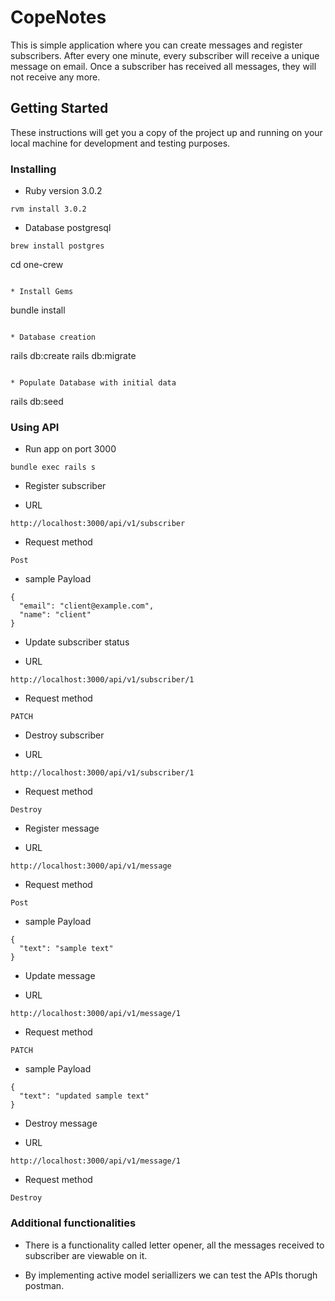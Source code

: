# CopeNotes

This is simple application where you can create messages and register subscribers. After every one minute, every subscriber will receive a unique message on email. Once a subscriber has received all messages, they will not receive any more.

## Getting Started

These instructions will get you a copy of the project up and running on your local machine for development and testing purposes.

### Installing

* Ruby version
 3.0.2

 ```
 rvm install 3.0.2
 ```
* Database
postgresql

```
brew install postgres
```

cd one-crew
```

* Install Gems
```
bundle install
```

* Database creation

```
  rails db:create
  rails db:migrate
```

* Populate Database with initial data
```
rails db:seed

### Using API

* Run app on port 3000
```
bundle exec rails s
```
* Register subscriber
- URL
````
http://localhost:3000/api/v1/subscriber
````
- Request method
```
Post
```
- sample Payload
```
{
  "email": "client@example.com",
  "name": "client"
}
```

* Update subscriber status
- URL
````
http://localhost:3000/api/v1/subscriber/1
````
- Request method
```
PATCH
```

* Destroy subscriber
- URL
````
http://localhost:3000/api/v1/subscriber/1
````
- Request method
```
Destroy
```

* Register message
- URL
````
http://localhost:3000/api/v1/message
````
- Request method
```
Post
```
- sample Payload
```
{
  "text": "sample text"
}
```

* Update message
- URL
````
http://localhost:3000/api/v1/message/1
````
- Request method
```
PATCH
```
- sample Payload
```
{
  "text": "updated sample text"
}
```

* Destroy message
- URL
````
http://localhost:3000/api/v1/message/1
````
- Request method
```
Destroy
```

### Additional functionalities

* There is a functionality called letter opener, all the messages received to subscriber are viewable on it.

* By implementing active model seriallizers we can test the APIs thorugh postman.

